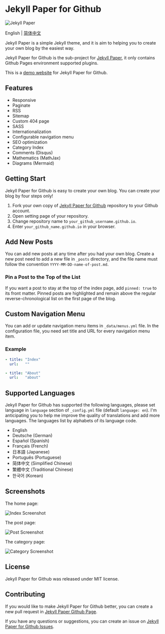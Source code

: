 # Jekyll Paper for Github

![Jekyll Paper](./favicon.ico)

English | [简体中文](./README-CN.md)

Jekyll Paper is a simple Jekyll theme, and it is aim to helping you to create your own blog by the easiest way.

Jekyll Paper for Github is the sub-project for [Jekyll Paper][jekyll-paper], it only contains Github Pages environment supported plugins.

This is a [demo website](https://www.ghosind.com) for Jekyll Paper for Github.

## Features

- Responsive
- Paginate
- RSS
- Sitemap
- Custom 404 page
- SASS
- Internationalization
- Configurable navigation menu
- SEO optimization
- Category Index
- Comments (Disqus)
- Mathematics (MathJax)
- Diagrams (Mermaid)

## Getting Start

Jekyll Paper for Github is easy to create your own blog. You can create your blog by four steps only!

1. Fork your own copy of [Jekyll Paper for Github][jekyll-paper-github] repository to your Github account.
2. Open setting page of your repository.
3. Change repository name to `your_github_username.github.io`.
4. Enter `your_github_name.github.io` in your browser.

## Add New Posts

You can add new posts at any time after you had your own blog. Create a new post need to add a new file in `_posts` directory, and the file name must follow the convention `YYYY-MM-DD-name-of-post.md`.

### Pin a Post to the Top of the List

If you want a post to stay at the top of the index page, add `pinned: true` to its front matter. Pinned posts are highlighted and remain above the regular reverse-chronological list on the first page of the blog.

## Custom Navigation Menu

You can add or update navigation menu items in `_data/menus.yml` file. In the configuration file, you need set title and URL for every navigation menu item.

### Example

```yml
- title: "Index"
  url:   ""

- title: "About"
  url:   "about"
```

## Supported Languages

Jekyll Paper for Github has supported the following languages, please set language in `language` section of `_config.yml` file (default `language: en`). I'm anticipating you to help me improve the quality of translations and add more languages. The languages list by alphabets of its language code.

- English
- Deutsche (German)
- Español (Spanish)
- Français (French)
- 日本語 (Japanese)
- Português (Portuguese)
- 简体中文 (Simplified Chinese)
- 繁體中文 (Traditional Chinese)
- 한국어 (Korean)

## Screenshots

The home page:

![Index Screenshot](./assets/images/index-screenshot.png)

The post page:

![Post Screenshot](./assets/images/post-screenshot.png)

The category page:

![Category Screenshot](./assets/images/category-screenshot.png)

## License

Jekyll Paper for Github was released under MIT license.

## Contributing

If you would like to make Jekyll Paper for Github better, you can create a new pull request in [Jekyll Paper Github Page][jekyll-paper-github].

If you have any questions or suggestions, you can create an issue on [Jekyll Paper for Github Issues][jekyll-paper-github-issues].

[jekyll-paper]: https://github.com/ghosind/Jekyll-Paper
[jekyll-paper-github]: https://github.com/ghosind/Jekyll-Paper-Github
[jekyll-paper-github-issues]: https://github.com/ghosind/Jekyll-Paper-Github/issues
